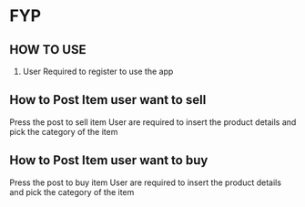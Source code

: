 # FYP

HOW TO USE
-----------
1) User Required to register to use the app


How to Post Item user want to sell
----------------------------------
Press the post to sell item
User are required to insert the product details and pick the category of the item


How to Post Item user want to buy
----------------------------------
Press the post to buy item
User are required to insert the product details and pick the category of the item
